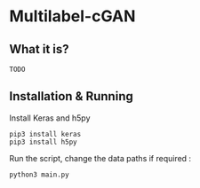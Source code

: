 # Multilabel-cGAN

## What it is?
    TODO

## Installation & Running
Install Keras and h5py 
```shell
pip3 install keras
pip3 install h5py
```

Run the script, change the data paths if required : 
```
python3 main.py
```
